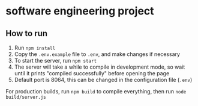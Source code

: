 # software engineering project

## How to run

1. Run `npm install`
1. Copy the `.env.example` file to `.env`, and make changes if necessary
1. To start the server, run `npm start`
1. The server will take a while to compile in development mode, so wait until
   it prints "compiled successfully" before opening the page
1. Default port is 8064, this can be changed in the configuration file (`.env`)

For production builds, run `npm build` to compile everything, then run
`node build/server.js`
